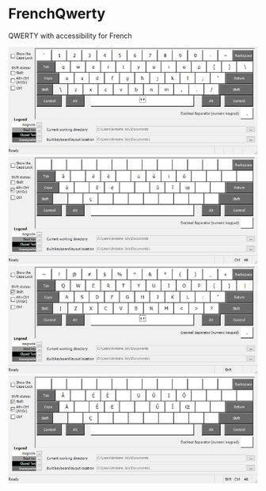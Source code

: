 # FrenchQwerty
QWERTY with accessibility for French

![Default](./images/QwertyFR.jpg)
![AltGr](./images/QwertyFRAltGr.jpg)
![Shift](./images/QwertyFRShft.jpg)
![ShiftAltGr](./images/QwertyFRShftAltGr.jpg)
